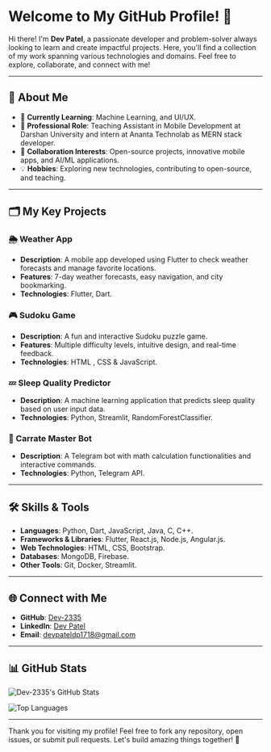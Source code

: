 # Welcome to My GitHub Profile! 👋

Hi there! I'm **Dev Patel**, a passionate developer and problem-solver always looking to learn and create impactful projects. Here, you'll find a collection of my work spanning various technologies and domains. Feel free to explore, collaborate, and connect with me!

---

## 🚀 About Me
- 🌱 **Currently Learning**: Machine Learning, and UI/UX.
- 💼 **Professional Role**: Teaching Assistant in Mobile Development at Darshan University and intern at Ananta Technolab as MERN stack developer.
- 🤝 **Collaboration Interests**: Open-source projects, innovative mobile apps, and AI/ML applications.
- 💡 **Hobbies**: Exploring new technologies, contributing to open-source, and teaching.

---

## 🗂 My Key Projects

### 🌦️ Weather App
- **Description**: A mobile app developed using Flutter to check weather forecasts and manage favorite locations.
- **Features**: 7-day weather forecasts, easy navigation, and city bookmarking.
- **Technologies**: Flutter, Dart.

### 🎮 Sudoku Game
- **Description**: A fun and interactive Sudoku puzzle game.
- **Features**: Multiple difficulty levels, intuitive design, and real-time feedback.
- **Technologies**: HTML , CSS & JavaScript.

### 💤 Sleep Quality Predictor
- **Description**: A machine learning application that predicts sleep quality based on user input data.
- **Technologies**: Python, Streamlit, RandomForestClassifier.

### 🤖 Carrate Master Bot
- **Description**: A Telegram bot with math calculation functionalities and interactive commands.
- **Technologies**: Python, Telegram API.

---

## 🛠️ Skills & Tools
- **Languages**: Python, Dart, JavaScript, Java, C, C++.
- **Frameworks & Libraries**: Flutter, React.js, Node.js, Angular.js.
- **Web Technologies**: HTML, CSS, Bootstrap.
- **Databases**: MongoDB, Firebase.
- **Other Tools**: Git, Docker, Streamlit.

---

## 🌐 Connect with Me
- **GitHub**: [Dev-2335](https://github.com/Dev-2335)
- **LinkedIn**: [Dev Patel](https://www.linkedin.com/in/dev-patel-257298266/)
- **Email**: [devpateldp1718@gmail.com](mailto:devpateldp1718@gmail.com)

---

## 📊 GitHub Stats
![Dev-2335's GitHub Stats](https://github-readme-stats.vercel.app/api?username=Dev-2335&show_icons=true&theme=radical)

![Top Languages](https://github-readme-stats.vercel.app/api/top-langs/?username=Dev-2335&layout=compact&theme=radical)

---

Thank you for visiting my profile! Feel free to fork any repository, open issues, or submit pull requests. Let's build amazing things together! 🚀

